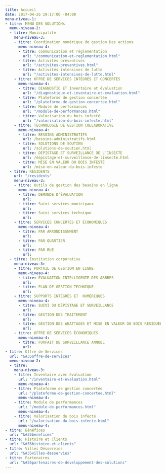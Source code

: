 ```yaml
---
title: Accueil
date: 2017-04-26 19:17:00 -04:00
menu-niveau-1:
- titre: MENU DES SOLUTIONs
  menu-niveau-2:
  - titre: Municipalité
    menu-niveau-3:
    - titre: Coordination numérique de gestion Des actions
      menu-niveau-4:
      - titre: communication et réglementation
        url: "/communication-et-reglementation.html"
      - titre: Activités préventives
        url: "/activites-preventives.html"
      - titre: Activités intensives de lutte
        url: "/activites-intensives-de-lutte.html"
    - titre: OFFRE DE SERVICES INTÉGRÉS ET CONCERTÉS
      menu-niveau-4:
      - titre: DIAGNOSTIC ET Inventaire et évaluation
        url: "/diagnostique-et-inventaire-et-evaluation.html"
      - titre: Plateforme de gestion concertée
        url: "/plateforme-de-gestion-concertee.html"
      - titre: Module de performances
        url: "/module-de-performances.html"
      - titre: Valorisation du bois infecté
        url: "/valorisation-du-bois-infecte.html"
    - titre: TECHNOLOGIE DE GESTION COLLABORATIVE
      menu-niveau-4:
      - titre: BESOINS ADMINISTRATIFS
        url: /besoins-administratifs.html
      - titre: SOLUTIONS DE SOUTIEN
        url: /solutions-de-soutien.html
      - titre: DÉPISTAGE ET SURVEILLANCE DE L’INSECTE
        url: /depistage-et-surveillance-de-linsecte.html
      - titre: MISE EN VALEUR DU BOIS INFESTÉ
        url: /mise-en-valeur-du-bois-infeste
  - titre: RÉSIDENTS
    url: "/residents"
    menu-niveau-3:
    - titre: Outils de gestion des besoins en ligne
      menu-niveau-4:
      - titre: DEMANDE D’ÉVALUATION
        url: 
      - titre: Suivi services municipaux
        url: 
      - titre: Suivi services technique
        url: 
    - titre: SERVICES CONCERTÉS ET ÉCONOMIQUES
      menu-niveau-4:
      - titre: PAR ARRONDISSEMENT
        url: 
      - titre: PAR QUARTIER
        url: 
      - titre: PAR RUE
        url: 
  - titre: Institution corporative
    menu-niveau-3:
    - titre: PORTAIL DE GESTION EN LIGNE
      menu-niveau-4:
      - titre: ÉVALUATION INTELLIGENTE DES ARBRES
        url: 
      - titre: PLAN DE GESTION TECHNIQUE
        url: 
    - titre: SUPPORTS INTÉGRÉS ET  NUMÉRIQUES
      menu-niveau-4:
      - titre: SUIVI DU DÉPISTAGE ET SURVEILLANCE
        url: 
      - titre: GESTION DES TRAITEMENT
        url: 
      - titre: GESTION DES ABATTAGES ET MISE EN VALEUR DU BOIS RÉSIDUEL
        url: 
    - titre: OFFRE DE SERVICES ÉCONOMIQUES
      menu-niveau-4:
      - titre: FORFAIT DE SURVEILLANCE ANNUEL
        url: 
- titre: Offre de Services
  url: "&#35offre-de-services"
  menu-niveau-2:
  - titre: 
    menu-niveau-3:
    - titre: Inventaire avec évaluation
      url: "/inventaire-et-evaluation.html"
      menu-niveau-4: 
    - titre: Plateforme de gestion concertée
      url: "/plateforme-de-gestion-concertee.html"
      menu-niveau-4: 
    - titre: Module de performances
      url: "/module-de-performances.html"
      menu-niveau-4: 
    - titre: Valorisation du bois infecté
      url: "/valorisation-du-bois-infecte.html"
      menu-niveau-4: 
- titre: Bénéfices
  url: "&#35benefices"
- titre: Histoire et Clients
  url: "&#35histoire-et-clients"
- titre: Villes Désservies
  url: "&#35villes-desservies"
- titre: Partenaires
  url: "&#35partenaires-de-developpement-des-solutions"
---
```


